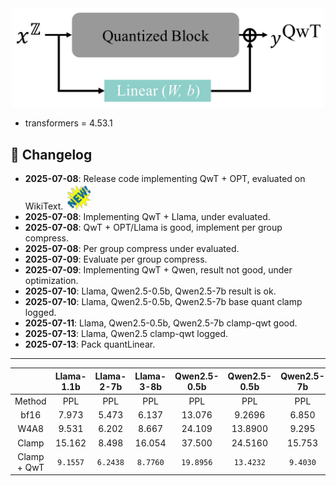 <div align=center>
  <img src="imgs/QwT_illustration.png" width="500px" />
</div>

- transformers = 4.53.1

## 📌 Changelog

- **2025-07-08**: Release code implementing QwT + OPT, evaluated on WikiText. <img src="imgs/new.gif" alt="NEW" width="40"/>
- **2025-07-08**: Implementing QwT + Llama, under evaluated. 
- **2025-07-08**: QwT + OPT/Llama is good, implement per group compress. 
- **2025-07-08**: Per group compress under evaluated. 
- **2025-07-09**: Evaluate per group compress. 
- **2025-07-09**: Implementing QwT + Qwen, result not good, under optimization. 
- **2025-07-10**: Llama, Qwen2.5-0.5b, Qwen2.5-7b result is ok. 
- **2025-07-10**: Llama, Qwen2.5-0.5b, Qwen2.5-7b base quant clamp logged. 
- **2025-07-11**: Llama, Qwen2.5-0.5b, Qwen2.5-7b clamp-qwt good. 
- **2025-07-13**: Llama, Qwen2.5 clamp-qwt logged. 
- **2025-07-13**: Pack quantLinear. 
---

|             | Llama-1.1b | Llama-2-7b | Llama-3-8b | Qwen2.5-0.5b | Qwen2.5-0.5b | Qwen2.5-7b |
|:-----------:|:----------:|:----------:|:----------:|:------------:|:------------:|:----------:|
| Method      | PPL        | PPL        | PPL        | PPL          | PPL          | PPL        |
| bf16        | 7.973      | 5.473      | 6.137      | 13.076       | 9.2696       | 6.850      |
| W4A8        | 9.531      | 6.202      | 8.667      | 24.109       | 13.8900      | 9.295      |
| Clamp       | 15.162     | 8.498      | 16.054     | 37.500       | 24.5160      | 15.753     |
| Clamp + QwT | `9.1557`   | `6.2438`   | `8.7760`   | `19.8956`    | `13.4232`    | `9.4030`   |